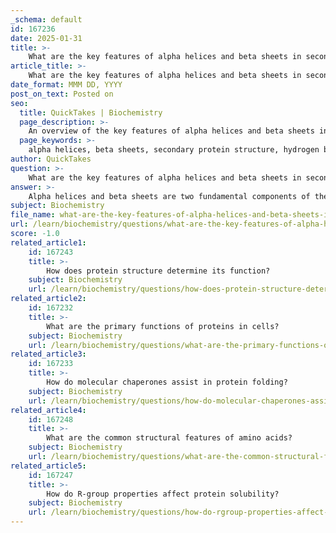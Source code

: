 ```yaml
---
_schema: default
id: 167236
date: 2025-01-31
title: >-
    What are the key features of alpha helices and beta sheets in secondary protein structure?
article_title: >-
    What are the key features of alpha helices and beta sheets in secondary protein structure?
date_format: MMM DD, YYYY
post_on_text: Posted on
seo:
  title: QuickTakes | Biochemistry
  page_description: >-
    An overview of the key features of alpha helices and beta sheets in secondary protein structure, including their structures, hydrogen bonding patterns, and functional roles in proteins.
  page_keywords: >-
    alpha helices, beta sheets, secondary protein structure, hydrogen bonding, protein stability, polypeptide chains, protein functionality, structural integrity, right-handed coiled structure, beta-pleated sheets, protein interactions, amino acids
author: QuickTakes
question: >-
    What are the key features of alpha helices and beta sheets in secondary protein structure?
answer: >-
    Alpha helices and beta sheets are two fundamental components of the secondary structure of proteins, characterized by specific structural features and stabilized by hydrogen bonds.\n\n### Alpha Helices\n1. **Structure**: An alpha helix is a right-handed coiled structure where each turn typically contains about 3.6 amino acids. The helical structure is compact and tightly coiled.\n2. **Hydrogen Bonding**: The stability of the alpha helix arises from hydrogen bonds formed between the carbonyl oxygen (C=O) of one amino acid and the amide hydrogen (N-H) of another amino acid that is four residues down the chain. This specific pattern of hydrogen bonding contributes to the overall stability and integrity of the alpha helix.\n3. **Functionality**: Alpha helices play a crucial role in maintaining the protein's structure and can contribute to the formation of active sites, influencing the protein's functionality.\n\n### Beta-Pleated Sheets\n1. **Structure**: Beta sheets consist of two or more segments of polypeptide chains (beta strands) that lie alongside each other, forming a sheet-like structure. These strands can be arranged in parallel or antiparallel configurations.\n2. **Hydrogen Bonding**: The hydrogen bonds in beta sheets occur between the carbonyl oxygen of one strand and the amide hydrogen of an adjacent strand. The arrangement of these hydrogen bonds contributes to the stability and rigidity of the beta sheet structure.\n3. **Functionality**: Beta-pleated sheets provide strength and structural integrity to proteins, and their specific arrangement can also influence the protein's interactions with other molecules.\n\n### Summary\nBoth alpha helices and beta sheets are integral to the secondary structure of proteins, providing stability and contributing to the overall shape and function of the protein through their hydrogen-bonded arrangements. The specific patterns of these secondary structures are crucial for the tertiary structure, which ultimately determines the protein's functionality.
subject: Biochemistry
file_name: what-are-the-key-features-of-alpha-helices-and-beta-sheets-in-secondary-protein-structure.md
url: /learn/biochemistry/questions/what-are-the-key-features-of-alpha-helices-and-beta-sheets-in-secondary-protein-structure
score: -1.0
related_article1:
    id: 167243
    title: >-
        How does protein structure determine its function?
    subject: Biochemistry
    url: /learn/biochemistry/questions/how-does-protein-structure-determine-its-function
related_article2:
    id: 167232
    title: >-
        What are the primary functions of proteins in cells?
    subject: Biochemistry
    url: /learn/biochemistry/questions/what-are-the-primary-functions-of-proteins-in-cells
related_article3:
    id: 167233
    title: >-
        How do molecular chaperones assist in protein folding?
    subject: Biochemistry
    url: /learn/biochemistry/questions/how-do-molecular-chaperones-assist-in-protein-folding
related_article4:
    id: 167248
    title: >-
        What are the common structural features of amino acids?
    subject: Biochemistry
    url: /learn/biochemistry/questions/what-are-the-common-structural-features-of-amino-acids
related_article5:
    id: 167247
    title: >-
        How do R-group properties affect protein solubility?
    subject: Biochemistry
    url: /learn/biochemistry/questions/how-do-rgroup-properties-affect-protein-solubility
---
```


&nbsp;